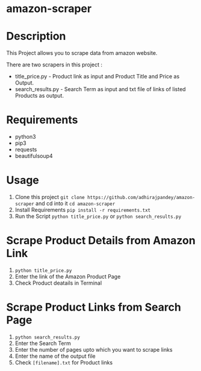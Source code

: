 # amazon-scraper

# Description

This Project allows you to scrape data from amazon website.

There are two scrapers in this project :

  - title_price.py - Product link as input and Product Title and Price as Output.
  - search_results.py - Search Term as input and txt file of links of listed Products as output.
  
# Requirements

- python3
- pip3
- requests
- beautifulsoup4

# Usage

1. Clone this project `git clone https://github.com/adhirajpandey/amazon-scraper` and cd into it `cd amazon-scraper`
2. Install Requirements `pip install -r requirements.txt`
3. Run the Script `python title_price.py` or `python search_results.py`

# Scrape Product Details from Amazon Link

1. `python title_price.py`
2. Enter the link of the Amazon Product Page
3. Check Product deatails in Terminal

# Scrape Product Links from Search Page

1. `python search_results.py`
2. Enter the Search Term
3. Enter the number of pages upto which you want to scrape links
4. Enter the name of the output file
5. Check `[filename].txt` for Product links
